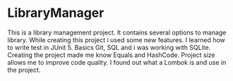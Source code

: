 # LibraryManager
This is a library management project.
It contains several options to manage library.
While creating this project i used some new features.
I learned how to write test in JUnit 5.
Basics Git, SQL and i was working with SQLite.
Creating the project made me know Equals and HashCode.
Project size allows me to improve code quality.
I found out what a Lombok is and use in  the project. 
